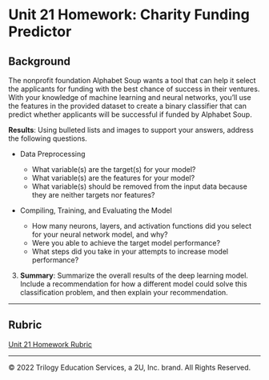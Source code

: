 # Unit 21 Homework: Charity Funding Predictor

## Background

The nonprofit foundation Alphabet Soup wants a tool that can help it select the applicants for funding with the best chance of success in their ventures. With your knowledge of machine learning and neural networks, you’ll use the features in the provided dataset to create a binary classifier that can predict whether applicants will be successful if funded by Alphabet Soup.

 **Results**: Using bulleted lists and images to support your answers, address the following questions.

  * Data Preprocessing
    * What variable(s) are the target(s) for your model?
    * What variable(s) are the features for your model?
    * What variable(s) should be removed from the input data because they are neither targets nor features?
  
* Compiling, Training, and Evaluating the Model
    * How many neurons, layers, and activation functions did you select for your neural network model, and why?
    * Were you able to achieve the target model performance?
    * What steps did you take in your attempts to increase model performance?

3. **Summary**: Summarize the overall results of the deep learning model. Include a recommendation for how a different model could solve this classification problem, and then explain your recommendation.

- - -

## Rubric

[Unit 21 Homework Rubric](https://docs.google.com/document/d/1SLOROX0lqZwa1ms-iRbHMQr1QSsMT2k0boO9YpFBnHA/edit?usp=sharing)

- - - 

© 2022 Trilogy Education Services, a 2U, Inc. brand. All Rights Reserved.	

